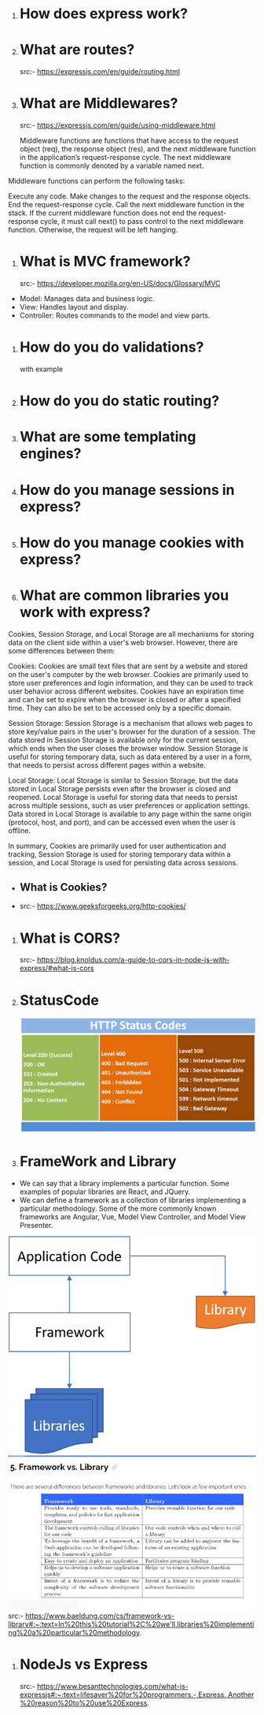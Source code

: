 1. # How does express work?

1. # What are routes?
   src:- https://expressjs.com/en/guide/routing.html
1. # What are Middlewares?

   src:- https://expressjs.com/en/guide/using-middleware.html

   Middleware functions are functions that have access to the request object (req), the response object (res), and the next middleware function in the application’s request-response cycle. The next middleware function is commonly denoted by a variable named next.

Middleware functions can perform the following tasks:

Execute any code.
Make changes to the request and the response objects.
End the request-response cycle.
Call the next middleware function in the stack.
If the current middleware function does not end the request-response cycle, it must call next() to pass control to the next middleware function. Otherwise, the request will be left hanging.

1. # What is MVC framework?
   src:- https://developer.mozilla.org/en-US/docs/Glossary/MVC

- Model: Manages data and business logic.
- View: Handles layout and display.
- Controller: Routes commands to the model and view parts.

1. # How do you do validations?

   with example

1. # How do you do static routing?

1. # What are some templating engines?

1. # How do you manage sessions in express?

1. # How do you manage cookies with express?

1. # What are common libraries you work with express?

Cookies, Session Storage, and Local Storage are all mechanisms for storing data on the client side within a user's web browser. However, there are some differences between them:

Cookies:
Cookies are small text files that are sent by a website and stored on the user's computer by the web browser. Cookies are primarily used to store user preferences and login information, and they can be used to track user behavior across different websites. Cookies have an expiration time and can be set to expire when the browser is closed or after a specified time. They can also be set to be accessed only by a specific domain.

Session Storage:
Session Storage is a mechanism that allows web pages to store key/value pairs in the user's browser for the duration of a session. The data stored in Session Storage is available only for the current session, which ends when the user closes the browser window. Session Storage is useful for storing temporary data, such as data entered by a user in a form, that needs to persist across different pages within a website.

Local Storage:
Local Storage is similar to Session Storage, but the data stored in Local Storage persists even after the browser is closed and reopened. Local Storage is useful for storing data that needs to persist across multiple sessions, such as user preferences or application settings. Data stored in Local Storage is available to any page within the same origin (protocol, host, and port), and can be accessed even when the user is offline.

In summary, Cookies are primarily used for user authentication and tracking, Session Storage is used for storing temporary data within a session, and Local Storage is used for persisting data across sessions.

- ## What is Cookies?
- src:- https://www.geeksforgeeks.org/http-cookies/

1. # What is CORS?

   src:- https://blog.knoldus.com/a-guide-to-cors-in-node-js-with-express/#what-is-cors

1. # StatusCode

   ![Alt text](IMG/statuscode.png)

1. # FrameWork and Library

- We can say that a library implements a particular function. Some examples of popular libraries are React, and JQuery.
- We can define a framework as a collection of libraries implementing a particular methodology. Some of the more commonly known frameworks are Angular, Vue, Model View Controller, and Model View Presenter.

![Alt text](IMG/Framework-and-Library.webp)
![Alt text](IMG/FrameWorkVsLibrary.PNG)
src:- https://www.baeldung.com/cs/framework-vs-library#:~:text=In%20this%20tutorial%2C%20we'll,libraries%20implementing%20a%20particular%20methodology.

1. # NodeJs vs Express
   src:- https://www.besanttechnologies.com/what-is-expressjs#:~:text=lifesaver%20for%20programmers.-,Express.,Another%20reason%20to%20use%20Express.
